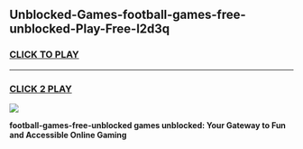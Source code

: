 
## Unblocked-Games-football-games-free-unblocked-Play-Free-l2d3q
<h3>
<a href="https://premium76.site?title=football-games-free-unblocked&ref=10A">CLICK TO PLAY</a></h3>
<hr>

<h3>
<a href="https://premium76.site?title=football-games-free-unblocked&ref=10A">CLICK 2 PLAY</a>
  
</h3>

<a href="https://premium76.site?title=football-games-free-unblocked&ref=10A"><img src="https://clearcache.store/games.png"></a>


**football-games-free-unblocked games unblocked: Your Gateway to Fun and Accessible Online Gaming**
